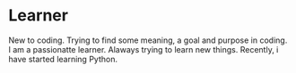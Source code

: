 # Learner
New to coding. Trying to find some meaning, a goal and purpose in coding.
I am a passionatte learner. Alaways trying to learn new things. 
Recently, i have started learning Python.

